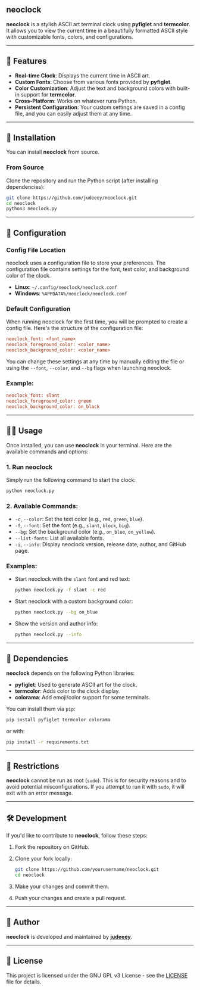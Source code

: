## neoclock

**neoclock** is a stylish ASCII art terminal clock using **pyfiglet** and **termcolor**. It allows you to view the current time in a beautifully formatted ASCII style with customizable fonts, colors, and configurations.

---

## 🚀 Features

- **Real-time Clock**: Displays the current time in ASCII art.
- **Custom Fonts**: Choose from various fonts provided by **pyfiglet**.
- **Color Customization**: Adjust the text and background colors with built-in support for **termcolor**.
- **Cross-Platform**: Works on whatever runs Python.
- **Persistent Configuration**: Your custom settings are saved in a config file, and you can easily adjust them at any time.

---

## 📜 Installation

You can install **neoclock** from source.

### **From Source**
Clone the repository and run the Python script (after installing dependencies):

```bash
git clone https://github.com/judeeey/neoclock.git
cd neoclock
python3 neoclock.py
```

---

## 🧰 Configuration

### Config File Location

neoclock uses a configuration file to store your preferences. The configuration file contains settings for the font, text color, and background color of the clock.

- **Linux**: `~/.config/neoclock/neoclock.conf`
- **Windows**: `%APPDATA%/neoclock/neoclock.conf`

### Default Configuration

When running neoclock for the first time, you will be prompted to create a config file. Here's the structure of the configuration file:

```ini
neoclock_font: <font_name>
neoclock_foreground_color: <color_name>
neoclock_background_color: <color_name>
```

You can change these settings at any time by manually editing the file or using the `--font`, `--color`, and `--bg` flags when launching neoclock.

### Example:

```ini
neoclock_font: slant
neoclock_foreground_color: green
neoclock_background_color: on_black
```

---

## 🧑‍💻 Usage

Once installed, you can use **neoclock** in your terminal. Here are the available commands and options:

### 1. **Run neoclock**

Simply run the following command to start the clock:

```bash
python neoclock.py
```

### 2. **Available Commands:**

- `-c`, `--color`: Set the text color (e.g., `red`, `green`, `blue`).
- `-f`, `--font`: Set the font (e.g., `slant`, `block`, `big`).
- `--bg`: Set the background color (e.g., `on_blue`, `on_yellow`).
- `--list-fonts`: List all available fonts.
- `-i`, `--info`: Display neoclock version, release date, author, and GitHub page.

### Examples:

- Start neoclock with the `slant` font and red text:

    ```bash
    python neoclock.py -f slant -c red
    ```

- Start neoclock with a custom background color:

    ```bash
    python neoclock.py --bg on_blue
    ```

- Show the version and author info:

    ```bash
    python neoclock.py --info
    ```

---

## 💾 Dependencies

**neoclock** depends on the following Python libraries:

- **pyfiglet**: Used to generate ASCII art for the clock.
- **termcolor**: Adds color to the clock display.
- **colorama**: Add emoji/color support for some terminals.

You can install them via `pip`:

```bash
pip install pyfiglet termcolor colorama
```
or with:
```bash
pip install -r requirements.txt
```

---

## 🛑 Restrictions

**neoclock** cannot be run as root (`sudo`). This is for security reasons and to avoid potential misconfigurations. If you attempt to run it with `sudo`, it will exit with an error message.

---

## 🛠️ Development

If you'd like to contribute to **neoclock**, follow these steps:

1. Fork the repository on GitHub.
2. Clone your fork locally:

    ```bash
    git clone https://github.com/yourusername/neoclock.git
    cd neoclock
    ```

3. Make your changes and commit them.

4. Push your changes and create a pull request.

---

## 🤖 Author

**neoclock** is developed and maintained by **[judeeey](https://judey.net)**.

---

## 📃 License

This project is licensed under the GNU GPL v3 License - see the [LICENSE](LICENSE) file for details.
